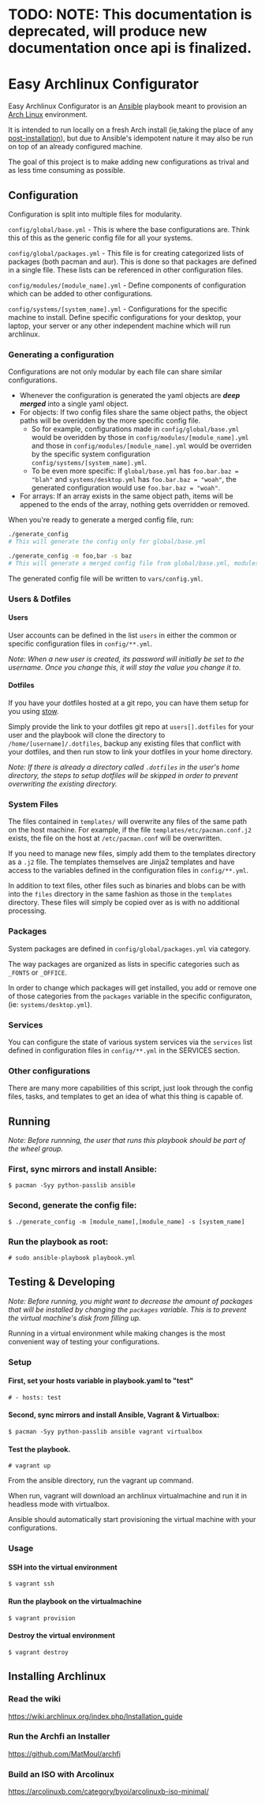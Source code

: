 # TODO: NOTE: This documentation is deprecated, will produce new documentation once api is finalized.
# Easy Archlinux Configurator

Easy Archlinux Configurator is an [Ansible][1] playbook meant to provision an
[Arch Linux][2] environment. 

It is intended to run locally on a fresh Arch install (ie,taking the place of any [post-installation][3]), but due to Ansible's idempotent nature it may also be run on top of an already configured machine.

The goal of this project is to make adding new configurations as trival and as less time consuming as possible.

## Configuration

Configuration is split into multiple files for modularity.

`config/global/base.yml` - This is where the base configurations are. Think this of this as the generic config file for all your systems.

`config/global/packages.yml` - This file is for creating categorized lists of packages (both pacman and aur). This is done so that packages are defined in a single file. These lists can be referenced in other configuration files.

`config/modules/[module_name].yml` - Define components of configuration which can be added to other configurations.

`config/systems/[system_name].yml` - Configurations for the specific machine to install. Define specific configurations for your desktop, your laptop, your server or any other independent machine which will run archlinux.

### Generating a configuration

Configurations are not only modular by each file can share similar configurations. 

- Whenever the configuration is generated the yaml objects are ***deep merged*** into a single yaml object. 
- For objects: If two config files share the same object paths, the object paths will be overidden by the more specific config file.
    - So for example, configurations made in `config/global/base.yml` would be overidden by those in `config/modules/[module_name].yml` and those in `config/modules/[module_name].yml` would be overriden by the specific system configuration `config/systems/[system_name].yml`.
    - To be even more specific: If `global/base.yml` has `foo.bar.baz = "blah"` and `systems/desktop.yml` has `foo.bar.baz = "woah"`, the generated configuration would use `foo.bar.baz = "woah"`.
- For arrays: If an array exists in the same object path, items will be appened to the ends of the array, nothing gets overridden or removed.

When you're ready to generate a merged config file, run:
```bash
./generate_config
# This will generate the config only for global/base.yml

./generate_config -m foo,bar -s baz
# This will generate a merged config file from global/base.yml, modules/foo.yml, modules/bar.yml and systems/baz.yml
```

The generated config file will be written to `vars/config.yml`.

### Users & Dotfiles

#### Users
User accounts can be defined in the list `users` in either the common or specific configuration files in `config/**.yml`.

*Note: When a new user is created, its password will initially be set to the username. Once you change this, it will stay the value you change it to.*

#### Dotfiles

If you have your dotfiles hosted at a git repo, you can have them setup for you using [stow][4].

Simply provide the link to your dotfiles git repo at `users[].dotfiles` for your user and the playbook will clone the directory to `/home/[username]/.dotfiles`, backup any existing files that conflict with your dotfiles, and then run stow to link your dotfiles in your home directory. 

*Note: If there is already a directory called `.dotfiles` in the user's home directory, the steps to setup dotfiles will be skipped in order to prevent overwriting the existing directory.*

### System Files

The files contained in `templates/` will overwrite any files of the same path on the host machine. For example, if the file `templates/etc/pacman.conf.j2` exists, the file on the host at `/etc/pacman.conf` will be overwritten. 

If you need to manage new files, simply add them to the templates directory as a `.j2` file. The templates themselves are Jinja2 templates and have access to the variables defined in the configuration files in `config/**.yml`.

In addition to text files, other files such as binaries and blobs can be with into the `files` directory in the same fashion as those in the `templates` directory. These files will simply be copied over as is with no additional processing.

### Packages

System packages are defined in `config/global/packages.yml` via category.

The way packages are organized as lists in specific categories such as `_FONTS` or `_OFFICE`. 

In order to change which packages will get installed, you add or remove one of those categories from the `packages` variable in the specific configuraton,  (ie: `systems/desktop.yml`).

### Services

You can configure the state of various system services via the `services` list defined in configuration files in `config/**.yml` in the SERVICES section.

### Other configurations

There are many more capabilities of this script, just look through the config files, tasks, and templates to get an idea of what this thing is capable of. 

## Running

*Note: Before runnning, the user that runs this playbook should be part of the wheel group.* 

### First, sync mirrors and install Ansible:

    $ pacman -Syy python-passlib ansible

### Second, generate the config file:

    $ ./generate_config -m [module_name],[module_name] -s [system_name]

### Run the playbook as root:

    # sudo ansible-playbook playbook.yml

## Testing & Developing

*Note: Before running, you might want to decrease the amount of packages that will be installed by changing the `packages` variable. This is to prevent the virtual machine's disk from filling up.*

Running in a virtual environment while making changes is the most convenient way of testing your configurations.

### Setup

#### First, set your hosts variable in playbook.yaml to "test"

    # - hosts: test

#### Second, sync mirrors and install Ansible, Vagrant & Virtualbox:

    $ pacman -Syy python-passlib ansible vagrant virtualbox

#### Test the playbook.

    # vagrant up

From the ansible directory, run the vagrant up command. 

When run, vagrant will download an archlinux virtualmachine and run it in headless mode with virtualbox.

Ansible should automatically start provisioning the virtual machine with your configurations.

### Usage

#### SSH into the virtual environment

    $ vagrant ssh

#### Run the playbook on the virtualmachine

    $ vagrant provision

#### Destroy the virtual environment

    $ vagrant destroy

## Installing Archlinux

### Read the wiki
https://wiki.archlinux.org/index.php/Installation_guide

### Run the Archfi an Installer
https://github.com/MatMoul/archfi

### Build an ISO with Arcolinux
https://arcolinuxb.com/category/byoi/arcolinuxb-iso-minimal/

[1]: http://www.ansible.com
[2]: https://www.archlinux.org
[3]: https://wiki.archlinux.org/index.php/Installation_guide#Post-installation
[4]: https://www.gnu.org/software/stow/
